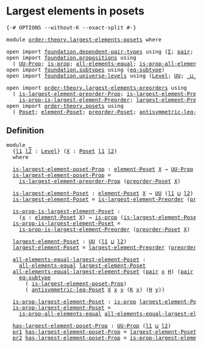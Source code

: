 # Largest elements in posets

<pre class="Agda"><a id="39" class="Symbol">{-#</a> <a id="43" class="Keyword">OPTIONS</a> <a id="51" class="Pragma">--without-K</a> <a id="63" class="Pragma">--exact-split</a> <a id="77" class="Symbol">#-}</a>

<a id="82" class="Keyword">module</a> <a id="89" href="order-theory.largest-elements-posets.html" class="Module">order-theory.largest-elements-posets</a> <a id="126" class="Keyword">where</a>

<a id="133" class="Keyword">open</a> <a id="138" class="Keyword">import</a> <a id="145" href="foundation.dependent-pair-types.html" class="Module">foundation.dependent-pair-types</a> <a id="177" class="Keyword">using</a> <a id="183" class="Symbol">(</a><a id="184" href="foundation-core.dependent-pair-types.html#502" class="Record">Σ</a><a id="185" class="Symbol">;</a> <a id="187" href="foundation-core.dependent-pair-types.html#575" class="InductiveConstructor">pair</a><a id="191" class="Symbol">;</a> <a id="193" href="foundation-core.dependent-pair-types.html#592" class="Field">pr1</a><a id="196" class="Symbol">;</a> <a id="198" href="foundation-core.dependent-pair-types.html#604" class="Field">pr2</a><a id="201" class="Symbol">)</a>
<a id="203" class="Keyword">open</a> <a id="208" class="Keyword">import</a> <a id="215" href="foundation.propositions.html" class="Module">foundation.propositions</a> <a id="239" class="Keyword">using</a>
  <a id="247" class="Symbol">(</a> <a id="249" href="foundation-core.propositions.html#1322" class="Function">UU-Prop</a><a id="256" class="Symbol">;</a> <a id="258" href="foundation-core.propositions.html#1246" class="Function">is-prop</a><a id="265" class="Symbol">;</a> <a id="267" href="foundation-core.propositions.html#2135" class="Function">all-elements-equal</a><a id="285" class="Symbol">;</a> <a id="287" href="foundation-core.propositions.html#2335" class="Function">is-prop-all-elements-equal</a><a id="313" class="Symbol">)</a>
<a id="315" class="Keyword">open</a> <a id="320" class="Keyword">import</a> <a id="327" href="foundation.subtypes.html" class="Module">foundation.subtypes</a> <a id="347" class="Keyword">using</a> <a id="353" class="Symbol">(</a><a id="354" href="foundation-core.subtypes.html#3381" class="Function">eq-subtype</a><a id="364" class="Symbol">)</a>
<a id="366" class="Keyword">open</a> <a id="371" class="Keyword">import</a> <a id="378" href="foundation.universe-levels.html" class="Module">foundation.universe-levels</a> <a id="405" class="Keyword">using</a> <a id="411" class="Symbol">(</a><a id="412" href="Agda.Primitive.html#597" class="Postulate">Level</a><a id="417" class="Symbol">;</a> <a id="419" href="foundation-core.universe-levels.html#222" class="Primitive">UU</a><a id="421" class="Symbol">;</a> <a id="423" href="Agda.Primitive.html#810" class="Primitive Operator">_⊔_</a><a id="426" class="Symbol">)</a>

<a id="429" class="Keyword">open</a> <a id="434" class="Keyword">import</a> <a id="441" href="order-theory.largest-elements-preorders.html" class="Module">order-theory.largest-elements-preorders</a> <a id="481" class="Keyword">using</a>
  <a id="489" class="Symbol">(</a> <a id="491" href="order-theory.largest-elements-preorders.html#549" class="Function">is-largest-element-preorder-Prop</a><a id="523" class="Symbol">;</a> <a id="525" href="order-theory.largest-elements-preorders.html#729" class="Function">is-largest-element-Preorder</a><a id="552" class="Symbol">;</a>
    <a id="558" href="order-theory.largest-elements-preorders.html#877" class="Function">is-prop-is-largest-element-Preorder</a><a id="593" class="Symbol">;</a> <a id="595" href="order-theory.largest-elements-preorders.html#1090" class="Function">largest-element-Preorder</a><a id="619" class="Symbol">)</a>
<a id="621" class="Keyword">open</a> <a id="626" class="Keyword">import</a> <a id="633" href="order-theory.posets.html" class="Module">order-theory.posets</a> <a id="653" class="Keyword">using</a>
  <a id="661" class="Symbol">(</a> <a id="663" href="order-theory.posets.html#731" class="Function">Poset</a><a id="668" class="Symbol">;</a> <a id="670" href="order-theory.posets.html#1145" class="Function">element-Poset</a><a id="683" class="Symbol">;</a> <a id="685" href="order-theory.posets.html#1761" class="Function">preorder-Poset</a><a id="699" class="Symbol">;</a> <a id="701" href="order-theory.posets.html#1983" class="Function">antisymmetric-leq-Poset</a><a id="724" class="Symbol">)</a>
</pre>
## Definition

<pre class="Agda"><a id="754" class="Keyword">module</a> <a id="761" href="order-theory.largest-elements-posets.html#761" class="Module">_</a>
  <a id="765" class="Symbol">{</a><a id="766" href="order-theory.largest-elements-posets.html#766" class="Bound">l1</a> <a id="769" href="order-theory.largest-elements-posets.html#769" class="Bound">l2</a> <a id="772" class="Symbol">:</a> <a id="774" href="Agda.Primitive.html#597" class="Postulate">Level</a><a id="779" class="Symbol">}</a> <a id="781" class="Symbol">(</a><a id="782" href="order-theory.largest-elements-posets.html#782" class="Bound">X</a> <a id="784" class="Symbol">:</a> <a id="786" href="order-theory.posets.html#731" class="Function">Poset</a> <a id="792" href="order-theory.largest-elements-posets.html#766" class="Bound">l1</a> <a id="795" href="order-theory.largest-elements-posets.html#769" class="Bound">l2</a><a id="797" class="Symbol">)</a>
  <a id="801" class="Keyword">where</a>

  <a id="810" href="order-theory.largest-elements-posets.html#810" class="Function">is-largest-element-poset-Prop</a> <a id="840" class="Symbol">:</a> <a id="842" href="order-theory.posets.html#1145" class="Function">element-Poset</a> <a id="856" href="order-theory.largest-elements-posets.html#782" class="Bound">X</a> <a id="858" class="Symbol">→</a> <a id="860" href="foundation-core.propositions.html#1322" class="Function">UU-Prop</a> <a id="868" class="Symbol">(</a><a id="869" href="order-theory.largest-elements-posets.html#766" class="Bound">l1</a> <a id="872" href="Agda.Primitive.html#810" class="Primitive Operator">⊔</a> <a id="874" href="order-theory.largest-elements-posets.html#769" class="Bound">l2</a><a id="876" class="Symbol">)</a>
  <a id="880" href="order-theory.largest-elements-posets.html#810" class="Function">is-largest-element-poset-Prop</a> <a id="910" class="Symbol">=</a>
    <a id="916" href="order-theory.largest-elements-preorders.html#549" class="Function">is-largest-element-preorder-Prop</a> <a id="949" class="Symbol">(</a><a id="950" href="order-theory.posets.html#1761" class="Function">preorder-Poset</a> <a id="965" href="order-theory.largest-elements-posets.html#782" class="Bound">X</a><a id="966" class="Symbol">)</a>

  <a id="971" href="order-theory.largest-elements-posets.html#971" class="Function">is-largest-element-Poset</a> <a id="996" class="Symbol">:</a> <a id="998" href="order-theory.posets.html#1145" class="Function">element-Poset</a> <a id="1012" href="order-theory.largest-elements-posets.html#782" class="Bound">X</a> <a id="1014" class="Symbol">→</a> <a id="1016" href="foundation-core.universe-levels.html#222" class="Primitive">UU</a> <a id="1019" class="Symbol">(</a><a id="1020" href="order-theory.largest-elements-posets.html#766" class="Bound">l1</a> <a id="1023" href="Agda.Primitive.html#810" class="Primitive Operator">⊔</a> <a id="1025" href="order-theory.largest-elements-posets.html#769" class="Bound">l2</a><a id="1027" class="Symbol">)</a>
  <a id="1031" href="order-theory.largest-elements-posets.html#971" class="Function">is-largest-element-Poset</a> <a id="1056" class="Symbol">=</a> <a id="1058" href="order-theory.largest-elements-preorders.html#729" class="Function">is-largest-element-Preorder</a> <a id="1086" class="Symbol">(</a><a id="1087" href="order-theory.posets.html#1761" class="Function">preorder-Poset</a> <a id="1102" href="order-theory.largest-elements-posets.html#782" class="Bound">X</a><a id="1103" class="Symbol">)</a>

  <a id="1108" href="order-theory.largest-elements-posets.html#1108" class="Function">is-prop-is-largest-element-Poset</a> <a id="1141" class="Symbol">:</a>
    <a id="1147" class="Symbol">(</a><a id="1148" href="order-theory.largest-elements-posets.html#1148" class="Bound">x</a> <a id="1150" class="Symbol">:</a> <a id="1152" href="order-theory.posets.html#1145" class="Function">element-Poset</a> <a id="1166" href="order-theory.largest-elements-posets.html#782" class="Bound">X</a><a id="1167" class="Symbol">)</a> <a id="1169" class="Symbol">→</a> <a id="1171" href="foundation-core.propositions.html#1246" class="Function">is-prop</a> <a id="1179" class="Symbol">(</a><a id="1180" href="order-theory.largest-elements-posets.html#971" class="Function">is-largest-element-Poset</a> <a id="1205" href="order-theory.largest-elements-posets.html#1148" class="Bound">x</a><a id="1206" class="Symbol">)</a>
  <a id="1210" href="order-theory.largest-elements-posets.html#1108" class="Function">is-prop-is-largest-element-Poset</a> <a id="1243" class="Symbol">=</a>
    <a id="1249" href="order-theory.largest-elements-preorders.html#877" class="Function">is-prop-is-largest-element-Preorder</a> <a id="1285" class="Symbol">(</a><a id="1286" href="order-theory.posets.html#1761" class="Function">preorder-Poset</a> <a id="1301" href="order-theory.largest-elements-posets.html#782" class="Bound">X</a><a id="1302" class="Symbol">)</a>

  <a id="1307" href="order-theory.largest-elements-posets.html#1307" class="Function">largest-element-Poset</a> <a id="1329" class="Symbol">:</a> <a id="1331" href="foundation-core.universe-levels.html#222" class="Primitive">UU</a> <a id="1334" class="Symbol">(</a><a id="1335" href="order-theory.largest-elements-posets.html#766" class="Bound">l1</a> <a id="1338" href="Agda.Primitive.html#810" class="Primitive Operator">⊔</a> <a id="1340" href="order-theory.largest-elements-posets.html#769" class="Bound">l2</a><a id="1342" class="Symbol">)</a>
  <a id="1346" href="order-theory.largest-elements-posets.html#1307" class="Function">largest-element-Poset</a> <a id="1368" class="Symbol">=</a> <a id="1370" href="order-theory.largest-elements-preorders.html#1090" class="Function">largest-element-Preorder</a> <a id="1395" class="Symbol">(</a><a id="1396" href="order-theory.posets.html#1761" class="Function">preorder-Poset</a> <a id="1411" href="order-theory.largest-elements-posets.html#782" class="Bound">X</a><a id="1412" class="Symbol">)</a>

  <a id="1417" href="order-theory.largest-elements-posets.html#1417" class="Function">all-elements-equal-largest-element-Poset</a> <a id="1458" class="Symbol">:</a>
    <a id="1464" href="foundation-core.propositions.html#2135" class="Function">all-elements-equal</a> <a id="1483" href="order-theory.largest-elements-posets.html#1307" class="Function">largest-element-Poset</a>
  <a id="1507" href="order-theory.largest-elements-posets.html#1417" class="Function">all-elements-equal-largest-element-Poset</a> <a id="1548" class="Symbol">(</a><a id="1549" href="foundation-core.dependent-pair-types.html#575" class="InductiveConstructor">pair</a> <a id="1554" href="order-theory.largest-elements-posets.html#1554" class="Bound">x</a> <a id="1556" href="order-theory.largest-elements-posets.html#1556" class="Bound">H</a><a id="1557" class="Symbol">)</a> <a id="1559" class="Symbol">(</a><a id="1560" href="foundation-core.dependent-pair-types.html#575" class="InductiveConstructor">pair</a> <a id="1565" href="order-theory.largest-elements-posets.html#1565" class="Bound">y</a> <a id="1567" href="order-theory.largest-elements-posets.html#1567" class="Bound">K</a><a id="1568" class="Symbol">)</a> <a id="1570" class="Symbol">=</a>
    <a id="1576" href="foundation-core.subtypes.html#3381" class="Function">eq-subtype</a>
      <a id="1593" class="Symbol">(</a> <a id="1595" href="order-theory.largest-elements-posets.html#810" class="Function">is-largest-element-poset-Prop</a><a id="1624" class="Symbol">)</a>
      <a id="1632" class="Symbol">(</a> <a id="1634" href="order-theory.posets.html#1983" class="Function">antisymmetric-leq-Poset</a> <a id="1658" href="order-theory.largest-elements-posets.html#782" class="Bound">X</a> <a id="1660" href="order-theory.largest-elements-posets.html#1554" class="Bound">x</a> <a id="1662" href="order-theory.largest-elements-posets.html#1565" class="Bound">y</a> <a id="1664" class="Symbol">(</a><a id="1665" href="order-theory.largest-elements-posets.html#1567" class="Bound">K</a> <a id="1667" href="order-theory.largest-elements-posets.html#1554" class="Bound">x</a><a id="1668" class="Symbol">)</a> <a id="1670" class="Symbol">(</a><a id="1671" href="order-theory.largest-elements-posets.html#1556" class="Bound">H</a> <a id="1673" href="order-theory.largest-elements-posets.html#1565" class="Bound">y</a><a id="1674" class="Symbol">))</a>

  <a id="1680" href="order-theory.largest-elements-posets.html#1680" class="Function">is-prop-largest-element-Poset</a> <a id="1710" class="Symbol">:</a> <a id="1712" href="foundation-core.propositions.html#1246" class="Function">is-prop</a> <a id="1720" href="order-theory.largest-elements-posets.html#1307" class="Function">largest-element-Poset</a>
  <a id="1744" href="order-theory.largest-elements-posets.html#1680" class="Function">is-prop-largest-element-Poset</a> <a id="1774" class="Symbol">=</a>
    <a id="1780" href="foundation-core.propositions.html#2335" class="Function">is-prop-all-elements-equal</a> <a id="1807" href="order-theory.largest-elements-posets.html#1417" class="Function">all-elements-equal-largest-element-Poset</a>

  <a id="1851" href="order-theory.largest-elements-posets.html#1851" class="Function">has-largest-element-poset-Prop</a> <a id="1882" class="Symbol">:</a> <a id="1884" href="foundation-core.propositions.html#1322" class="Function">UU-Prop</a> <a id="1892" class="Symbol">(</a><a id="1893" href="order-theory.largest-elements-posets.html#766" class="Bound">l1</a> <a id="1896" href="Agda.Primitive.html#810" class="Primitive Operator">⊔</a> <a id="1898" href="order-theory.largest-elements-posets.html#769" class="Bound">l2</a><a id="1900" class="Symbol">)</a>
  <a id="1904" href="foundation-core.dependent-pair-types.html#592" class="Field">pr1</a> <a id="1908" href="order-theory.largest-elements-posets.html#1851" class="Function">has-largest-element-poset-Prop</a> <a id="1939" class="Symbol">=</a> <a id="1941" href="order-theory.largest-elements-posets.html#1307" class="Function">largest-element-Poset</a>
  <a id="1965" href="foundation-core.dependent-pair-types.html#604" class="Field">pr2</a> <a id="1969" href="order-theory.largest-elements-posets.html#1851" class="Function">has-largest-element-poset-Prop</a> <a id="2000" class="Symbol">=</a> <a id="2002" href="order-theory.largest-elements-posets.html#1680" class="Function">is-prop-largest-element-Poset</a>
</pre>